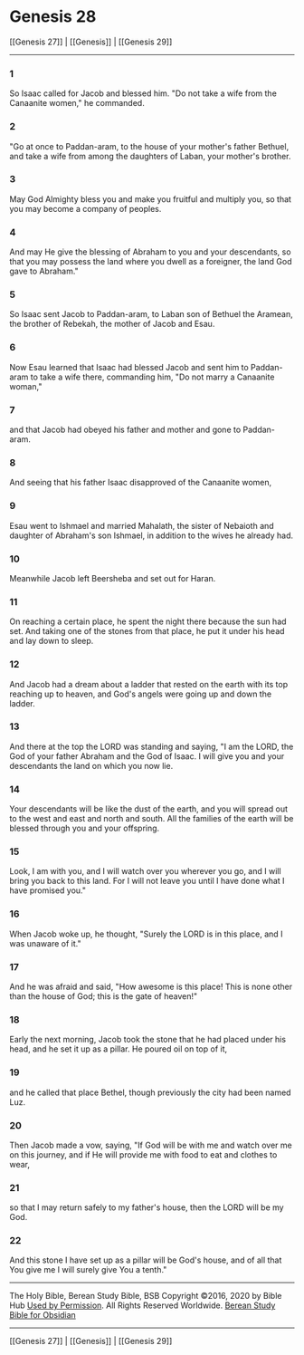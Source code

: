 # Genesis 28

[[Genesis 27]] | [[Genesis]] | [[Genesis 29]]

---

### 1
So Isaac called for Jacob and blessed him. "Do not take a wife from the Canaanite women," he commanded.

### 2
"Go at once to Paddan-aram, to the house of your mother's father Bethuel, and take a wife from among the daughters of Laban, your mother's brother.

### 3
May God Almighty bless you and make you fruitful and multiply you, so that you may become a company of peoples.

### 4
And may He give the blessing of Abraham to you and your descendants, so that you may possess the land where you dwell as a foreigner, the land God gave to Abraham."

### 5
So Isaac sent Jacob to Paddan-aram, to Laban son of Bethuel the Aramean, the brother of Rebekah, the mother of Jacob and Esau.

### 6
Now Esau learned that Isaac had blessed Jacob and sent him to Paddan-aram to take a wife there, commanding him, "Do not marry a Canaanite woman,"

### 7
and that Jacob had obeyed his father and mother and gone to Paddan-aram.

### 8
And seeing that his father Isaac disapproved of the Canaanite women,

### 9
Esau went to Ishmael and married Mahalath, the sister of Nebaioth and daughter of Abraham's son Ishmael, in addition to the wives he already had.

### 10
Meanwhile Jacob left Beersheba and set out for Haran.

### 11
On reaching a certain place, he spent the night there because the sun had set. And taking one of the stones from that place, he put it under his head and lay down to sleep.

### 12
And Jacob had a dream about a ladder that rested on the earth with its top reaching up to heaven, and God's angels were going up and down the ladder.

### 13
And there at the top the LORD was standing and saying, "I am the LORD, the God of your father Abraham and the God of Isaac. I will give you and your descendants the land on which you now lie.

### 14
Your descendants will be like the dust of the earth, and you will spread out to the west and east and north and south. All the families of the earth will be blessed through you and your offspring.

### 15
Look, I am with you, and I will watch over you wherever you go, and I will bring you back to this land. For I will not leave you until I have done what I have promised you."

### 16
When Jacob woke up, he thought, "Surely the LORD is in this place, and I was unaware of it."

### 17
And he was afraid and said, "How awesome is this place! This is none other than the house of God; this is the gate of heaven!"

### 18
Early the next morning, Jacob took the stone that he had placed under his head, and he set it up as a pillar. He poured oil on top of it,

### 19
and he called that place Bethel, though previously the city had been named Luz.

### 20
Then Jacob made a vow, saying, "If God will be with me and watch over me on this journey, and if He will provide me with food to eat and clothes to wear,

### 21
so that I may return safely to my father's house, then the LORD will be my God.

### 22
And this stone I have set up as a pillar will be God's house, and of all that You give me I will surely give You a tenth."

---

The Holy Bible, Berean Study Bible, BSB
Copyright ©2016, 2020 by Bible Hub
[Used by Permission](https://berean.bible/terms.htm). All Rights Reserved Worldwide.
[Berean Study Bible for Obsidian](https://github.com/gapmiss/berean-study-bible-for-obsidian)

---

[[Genesis 27]] | [[Genesis]] | [[Genesis 29]]

